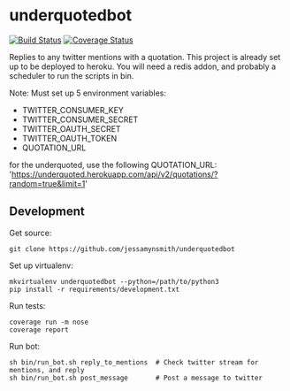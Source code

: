 underquotedbot
==============

[![Build Status](https://travis-ci.org/jessamynsmith/underquotedbot.svg?branch=master)](https://travis-ci.org/jessamynsmith/underquotedbot)
[![Coverage Status](https://coveralls.io/repos/jessamynsmith/twitterbot/badge.svg?branch=master)](https://coveralls.io/r/jessamynsmith/twitterbot?branch=master)

Replies to any twitter mentions with a quotation.
This project is already set up to be deployed to heroku. You will need a redis addon, and probably
a scheduler to run the scripts in bin.

Note: Must set up 5 environment variables:
- TWITTER_CONSUMER_KEY
- TWITTER_CONSUMER_SECRET
- TWITTER_OAUTH_SECRET
- TWITTER_OAUTH_TOKEN
- QUOTATION_URL

for the underquoted, use the following QUOTATION_URL:
'https://underquoted.herokuapp.com/api/v2/quotations/?random=true&limit=1'

Development
-----------

Get source:

    git clone https://github.com/jessamynsmith/underquotedbot

Set up virtualenv:

    mkvirtualenv underquotedbot --python=/path/to/python3
    pip install -r requirements/development.txt

Run tests:

    coverage run -m nose
    coverage report

Run bot:

    sh bin/run_bot.sh reply_to_mentions  # Check twitter stream for mentions, and reply
    sh bin/run_bot.sh post_message       # Post a message to twitter
